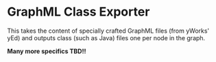 GraphML Class Exporter
======================

This takes the content of specially crafted GraphML files (from yWorks' yEd) and outputs class (such as Java) files one per node in the graph.

**Many more specifics TBD!!**
